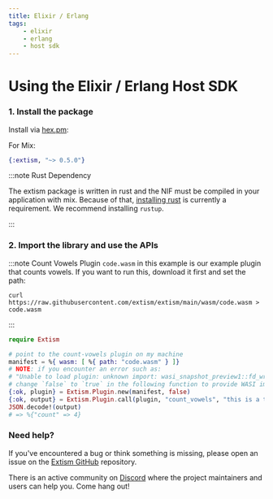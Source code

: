 ```yaml
---
title: Elixir / Erlang
tags:
    - elixir
    - erlang
    - host sdk
---
```


# Using the Elixir / Erlang Host SDK

### 1. Install the package

Install via [hex.pm](https://hex.pm/packages/extism):

For Mix:

```elixir
{:extism, "~> 0.5.0"}
```

:::note Rust Dependency

The extism package is written in rust and the NIF must be compiled in your application with mix.
Because of that, [installing rust](https://www.rust-lang.org/tools/install) is currently a requirement.
We recommend installing `rustup`.

:::

### 2. Import the library and use the APIs

:::note Count Vowels Plugin
`code.wasm` in this example is our example plugin that counts vowels. If you want to run this, download it first and set the path:

```
curl https://raw.githubusercontent.com/extism/extism/main/wasm/code.wasm > code.wasm
```
:::

```elixir
require Extism

# point to the count-vowels plugin on my machine
manifest = %{ wasm: [ %{ path: "code.wasm" } ]}
# NOTE: if you encounter an error such as: 
# "Unable to load plugin: unknown import: wasi_snapshot_preview1::fd_write has not been defined"
# change `false` to `true` in the following function to provide WASI imports to your plugin.
{:ok, plugin} = Extism.Plugin.new(manifest, false)
{:ok, output} = Extism.Plugin.call(plugin, "count_vowels", "this is a test")
JSON.decode!(output)
# => %{"count" => 4}
```

### Need help?

If you've encountered a bug or think something is missing, please open an issue on the [Extism GitHub](https://github.com/extism/extism) repository.

There is an active community on [Discord](https://discord.gg/cx3usBCWnc) where the project maintainers and users can help you. Come hang out!


